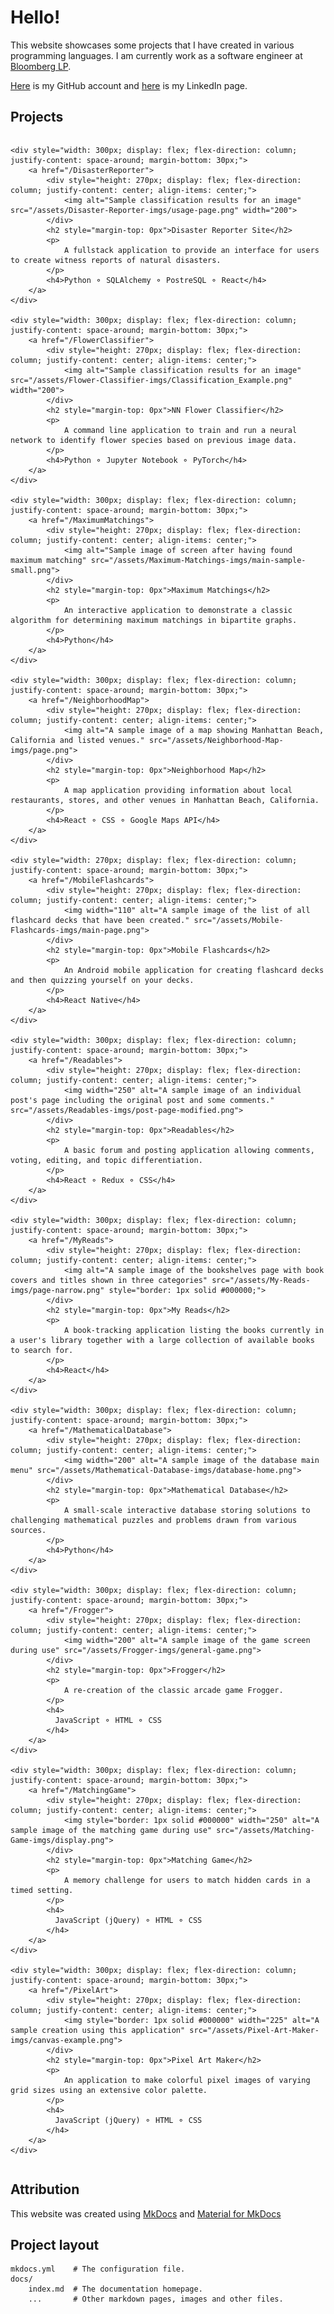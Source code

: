 # Hello!

This website showcases some projects that I have created in various programming languages. I am currently work as a software engineer at <a href="https://www.bloomberg.com/company/" target="\_blank">Bloomberg LP</a>.

<!-- For the past year and a half, I have been working as a software engineer at the educational technology start-up <a href="https://101edu.co" target="\_blank">101 Edu</a>, dealing mostly with front-end development on web and mobile platforms but also with some exposure to server-side architecture. I am interested in discrete math, computer science, and applications of statistics and probability in finance. Lately, I have also been trying to learn more about machine learning with data analysis technologies like Numpy, Pandas, and TensorFlow. -->

[Here](https://github.com/wbchristerson) is my GitHub account and [here](https://www.linkedin.com/in/william-christerson/) is my LinkedIn page.

## Projects

<div style="display: flex; flex-direction: row; justify-content: space-around; flex-wrap: wrap;">

    <div style="width: 300px; display: flex; flex-direction: column; justify-content: space-around; margin-bottom: 30px;">
        <a href="/DisasterReporter">
            <div style="height: 270px; display: flex; flex-direction: column; justify-content: center; align-items: center;">
                <img alt="Sample classification results for an image" src="/assets/Disaster-Reporter-imgs/usage-page.png" width="200">
            </div>
            <h2 style="margin-top: 0px">Disaster Reporter Site</h2>
            <p>
                A fullstack application to provide an interface for users to create witness reports of natural disasters.
            </p>
            <h4>Python ⚬ SQLAlchemy ⚬ PostreSQL ⚬ React</h4>
        </a>
    </div>

    <div style="width: 300px; display: flex; flex-direction: column; justify-content: space-around; margin-bottom: 30px;">
        <a href="/FlowerClassifier">
            <div style="height: 270px; display: flex; flex-direction: column; justify-content: center; align-items: center;">
                <img alt="Sample classification results for an image" src="/assets/Flower-Classifier-imgs/Classification_Example.png" width="200">
            </div>
            <h2 style="margin-top: 0px">NN Flower Classifier</h2>
            <p>
                A command line application to train and run a neural network to identify flower species based on previous image data.
            </p>
            <h4>Python ⚬ Jupyter Notebook ⚬ PyTorch</h4>
        </a>
    </div>

    <div style="width: 300px; display: flex; flex-direction: column; justify-content: space-around; margin-bottom: 30px;">
        <a href="/MaximumMatchings">
            <div style="height: 270px; display: flex; flex-direction: column; justify-content: center; align-items: center;">
                <img alt="Sample image of screen after having found maximum matching" src="/assets/Maximum-Matchings-imgs/main-sample-small.png">
            </div>
            <h2 style="margin-top: 0px">Maximum Matchings</h2>
            <p>
                An interactive application to demonstrate a classic algorithm for determining maximum matchings in bipartite graphs.
            </p>
            <h4>Python</h4>
        </a>
    </div>

    <div style="width: 300px; display: flex; flex-direction: column; justify-content: space-around; margin-bottom: 30px;">
        <a href="/NeighborhoodMap">
            <div style="height: 270px; display: flex; flex-direction: column; justify-content: center; align-items: center;">
                <img alt="A sample image of a map showing Manhattan Beach, California and listed venues." src="/assets/Neighborhood-Map-imgs/page.png">
            </div>
            <h2 style="margin-top: 0px">Neighborhood Map</h2>
            <p>
                A map application providing information about local restaurants, stores, and other venues in Manhattan Beach, California.
            </p>
            <h4>React ⚬ CSS ⚬ Google Maps API</h4>
        </a>
    </div>

    <div style="width: 270px; display: flex; flex-direction: column; justify-content: space-around; margin-bottom: 30px;">
        <a href="/MobileFlashcards">
            <div style="height: 270px; display: flex; flex-direction: column; justify-content: center; align-items: center;">
                <img width="110" alt="A sample image of the list of all flashcard decks that have been created." src="/assets/Mobile-Flashcards-imgs/main-page.png">
            </div>
            <h2 style="margin-top: 0px">Mobile Flashcards</h2>
            <p>
                An Android mobile application for creating flashcard decks and then quizzing yourself on your decks.
            </p>
            <h4>React Native</h4>
        </a>
    </div>

    <div style="width: 300px; display: flex; flex-direction: column; justify-content: space-around; margin-bottom: 30px;">
        <a href="/Readables">
            <div style="height: 270px; display: flex; flex-direction: column; justify-content: center; align-items: center;">
                <img width="250" alt="A sample image of an individual post's page including the original post and some comments." src="/assets/Readables-imgs/post-page-modified.png">
            </div>
            <h2 style="margin-top: 0px">Readables</h2>
            <p>
                A basic forum and posting application allowing comments, voting, editing, and topic differentiation.
            </p>
            <h4>React ⚬ Redux ⚬ CSS</h4>
        </a>
    </div>

    <div style="width: 300px; display: flex; flex-direction: column; justify-content: space-around; margin-bottom: 30px;">
        <a href="/MyReads">
            <div style="height: 270px; display: flex; flex-direction: column; justify-content: center; align-items: center;">
                <img alt="A sample image of the bookshelves page with book covers and titles shown in three categories" src="/assets/My-Reads-imgs/page-narrow.png" style="border: 1px solid #000000;">
            </div>
            <h2 style="margin-top: 0px">My Reads</h2>
            <p>
                A book-tracking application listing the books currently in a user's library together with a large collection of available books to search for.
            </p>
            <h4>React</h4>
        </a>
    </div>

    <div style="width: 300px; display: flex; flex-direction: column; justify-content: space-around; margin-bottom: 30px;">
        <a href="/MathematicalDatabase">
            <div style="height: 270px; display: flex; flex-direction: column; justify-content: center; align-items: center;">
                <img width="200" alt="A sample image of the database main menu" src="/assets/Mathematical-Database-imgs/database-home.png">
            </div>
            <h2 style="margin-top: 0px">Mathematical Database</h2>
            <p>
                A small-scale interactive database storing solutions to challenging mathematical puzzles and problems drawn from various sources.
            </p>
            <h4>Python</h4>
        </a>
    </div>

    <div style="width: 300px; display: flex; flex-direction: column; justify-content: space-around; margin-bottom: 30px;">
        <a href="/Frogger">
            <div style="height: 270px; display: flex; flex-direction: column; justify-content: center; align-items: center;">
                <img width="200" alt="A sample image of the game screen during use" src="/assets/Frogger-imgs/general-game.png">
            </div>
            <h2 style="margin-top: 0px">Frogger</h2>
            <p>
                A re-creation of the classic arcade game Frogger.
            </p>
            <h4>
              JavaScript ⚬ HTML ⚬ CSS
            </h4>
        </a>
    </div>

    <div style="width: 300px; display: flex; flex-direction: column; justify-content: space-around; margin-bottom: 30px;">
        <a href="/MatchingGame">
            <div style="height: 270px; display: flex; flex-direction: column; justify-content: center; align-items: center;">
                <img style="border: 1px solid #000000" width="250" alt="A sample image of the matching game during use" src="/assets/Matching-Game-imgs/display.png">
            </div>
            <h2 style="margin-top: 0px">Matching Game</h2>
            <p>
                A memory challenge for users to match hidden cards in a timed setting.
            </p>
            <h4>
              JavaScript (jQuery) ⚬ HTML ⚬ CSS
            </h4>
        </a>
    </div>

    <div style="width: 300px; display: flex; flex-direction: column; justify-content: space-around; margin-bottom: 30px;">
        <a href="/PixelArt">
            <div style="height: 270px; display: flex; flex-direction: column; justify-content: center; align-items: center;">
                <img style="border: 1px solid #000000" width="225" alt="A sample creation using this application" src="/assets/Pixel-Art-Maker-imgs/canvas-example.png">
            </div>
            <h2 style="margin-top: 0px">Pixel Art Maker</h2>
            <p>
                An application to make colorful pixel images of varying grid sizes using an extensive color palette.
            </p>
            <h4>
              JavaScript (jQuery) ⚬ HTML ⚬ CSS
            </h4>
        </a>
    </div>
</div>

## Attribution

This website was created using <a href="https://www.mkdocs.org/" target="\_blank">MkDocs</a> and <a href="https://squidfunk.github.io/mkdocs-material/" target="\_blank">Material for MkDocs</a>

## Project layout

    mkdocs.yml    # The configuration file.
    docs/
        index.md  # The documentation homepage.
        ...       # Other markdown pages, images and other files.
